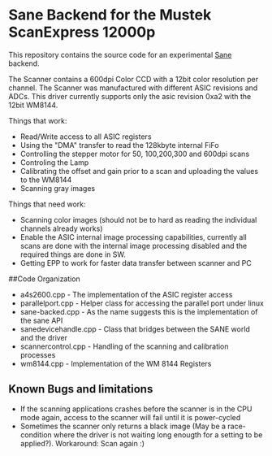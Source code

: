 # Sane Backend for the Mustek ScanExpress 12000p

This repository contains the source code for an experimental [Sane](http://www.sane-project.org/) backend.

The Scanner contains a 600dpi Color CCD with a 12bit color resolution per channel.
The Scanner was manufactured with different ASIC revisions and ADCs. This driver currently supports only the asic revision 0xa2 with the 12bit WM8144.

Things that work:

- Read/Write access to all ASIC registers
- Using the "DMA" transfer to read the 128kbyte internal FiFo
- Controlling the stepper motor for 50, 100,200,300 and 600dpi scans
- Controling the Lamp
- Calibrating the offset and gain prior to a scan and uploading the values to the WM8144
- Scanning gray images

Things that need work:

- Scanning color images (should not be to hard as reading the individual channels already works)
- Enable the ASIC internal image processing capabilities, currently all scans are done with the internal image processing disabled and the required things are done in SW.
- Getting EPP to work for faster data transfer between scanner and PC

##Code Organization

- a4s2600.cpp - The implementation of the ASIC register access
- parallelport.cpp - Helper class for accessing the parallel port under linux
- sane-backed.cpp - As the name suggests this is the implementation of the sane API
- sanedevicehandle.cpp - Class that bridges between the SANE world and the driver
- scannercontrol.cpp - Handling of the scanning and calibration processes
- wm8144.cpp - Implementation of the WM 8144 Registers

## Known Bugs and limitations

- If the scanning applications crashes before the scanner is in the CPU mode again, access to the scanner will fail until it is power-cycled
- Sometimes the scanner only returns a black image (May be a race-condition where the driver is not waiting long enougth for a setting to be applied?). Workaround: Scan again :)

